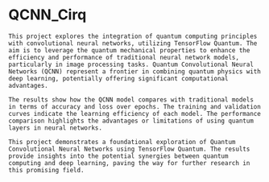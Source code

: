 # QCNN_Cirq

	This project explores the integration of quantum computing principles with convolutional neural networks, utilizing TensorFlow Quantum. The aim is to leverage the quantum mechanical properties to enhance the efficiency and performance of traditional neural network models, particularly in image processing tasks. Quantum Convolutional Neural Networks (QCNN) represent a frontier in combining quantum physics with deep learning, potentially offering significant computational advantages.

 	The results show how the QCNN model compares with traditional models in terms of accuracy and loss over epochs. The training and validation curves indicate the learning efficiency of each model. The performance comparison highlights the advantages or limitations of using quantum layers in neural networks.

 	This project demonstrates a foundational exploration of Quantum Convolutional Neural Networks using TensorFlow Quantum. The results provide insights into the potential synergies between quantum computing and deep learning, paving the way for further research in this promising field.


